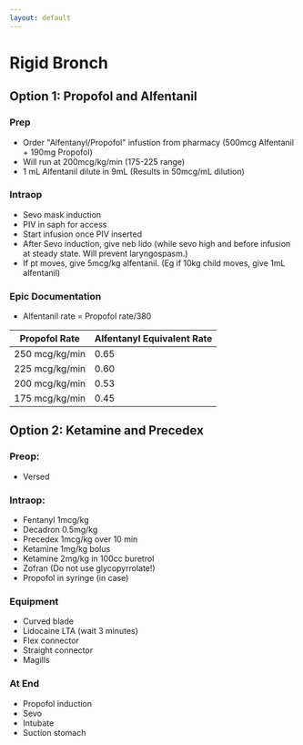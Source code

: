 ```yaml
---
layout: default
---
```


# Rigid Bronch

## Option 1: Propofol and Alfentanil

### Prep
* Order "Alfentanyl/Propofol" infustion from pharmacy (500mcg Alfentanil + 190mg Propofol)
* Will run at 200mcg/kg/min (175-225 range)
* 1 mL Alfentanil dilute in 9mL (Results in 50mcg/mL dilution)

### Intraop
* Sevo mask induction
* PIV in saph for access
* Start infusion once PIV inserted
* After Sevo induction, give neb lido (while sevo high and before infusion at steady state. Will prevent laryngospasm.)
* If pt moves, give 5mcg/kg alfentanil. (Eg if 10kg child moves, give 1mL alfentanil)

### Epic Documentation
* Alfentanil rate = Propofol rate/380

| Propofol Rate | Alfentanyl Equivalent Rate |
| - | - |
| 250 mcg/kg/min | 0.65 |
| 225 mcg/kg/min | 0.60 |
| 200 mcg/kg/min | 0.53 |
| 175 mcg/kg/min | 0.45 |

## Option 2: Ketamine and Precedex

### Preop: 
* Versed

### Intraop:
* Fentanyl 1mcg/kg
* Decadron 0.5mg/kg
* Precedex 1mcg/kg over 10 min
* Ketamine 1mg/kg bolus
* Ketamine 2mg/kg in 100cc buretrol
* Zofran (Do not use glycopyrrolate!)
* Propofol in syringe (in case)

### Equipment
* Curved blade
* Lidocaine LTA (wait 3 minutes)
* Flex connector
* Straight connector
* Magills

### At End
* Propofol induction
* Sevo
* Intubate
* Suction stomach
